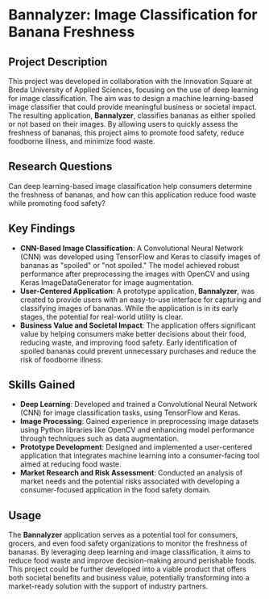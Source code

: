 # Bannalyzer: Image Classification for Banana Freshness

## Project Description
This project was developed in collaboration with the Innovation Square at Breda University of Applied Sciences, focusing on the use of deep learning for image classification. The aim was to design a machine learning-based image classifier that could provide meaningful business or societal impact. The resulting application, **Bannalyzer**, classifies bananas as either spoiled or not based on their images. By allowing users to quickly assess the freshness of bananas, this project aims to promote food safety, reduce foodborne illness, and minimize food waste.

## Research Questions
Can deep learning-based image classification help consumers determine the freshness of bananas, and how can this application reduce food waste while promoting food safety?

## Key Findings
- **CNN-Based Image Classification**: A Convolutional Neural Network (CNN) was developed using TensorFlow and Keras to classify images of bananas as "spoiled" or "not spoiled." The model achieved robust performance after preprocessing the images with OpenCV and using Keras ImageDataGenerator for image augmentation.
- **User-Centered Application**: A prototype application, **Bannalyzer**, was created to provide users with an easy-to-use interface for capturing and classifying images of bananas. While the application is in its early stages, the potential for real-world utility is clear.
- **Business Value and Societal Impact**: The application offers significant value by helping consumers make better decisions about their food, reducing waste, and improving food safety. Early identification of spoiled bananas could prevent unnecessary purchases and reduce the risk of foodborne illness.

## Skills Gained
- **Deep Learning**: Developed and trained a Convolutional Neural Network (CNN) for image classification tasks, using TensorFlow and Keras.
- **Image Processing**: Gained experience in preprocessing image datasets using Python libraries like OpenCV and enhancing model performance through techniques such as data augmentation.
- **Prototype Development**: Designed and implemented a user-centered application that integrates machine learning into a consumer-facing tool aimed at reducing food waste.
- **Market Research and Risk Assessment**: Conducted an analysis of market needs and the potential risks associated with developing a consumer-focused application in the food safety domain.

## Usage
The **Bannalyzer** application serves as a potential tool for consumers, grocers, and even food safety organizations to monitor the freshness of bananas. By leveraging deep learning and image classification, it aims to reduce food waste and improve decision-making around perishable foods. This project could be further developed into a viable product that offers both societal benefits and business value, potentially transforming into a market-ready solution with the support of industry partners.